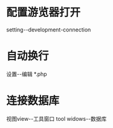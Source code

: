 # 配置游览器打开
setting--development-connection
# 自动换行
设置--编辑 *.php
# 连接数据库
视图view--工具窗口 tool widows--数据库
